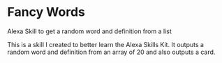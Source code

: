 # Fancy Words 
Alexa Skill to get a random word and definition from a list

This is a skill I created to better learn the Alexa Skills Kit. It outputs a random word and definition from an array of 20 and also outputs a card.
